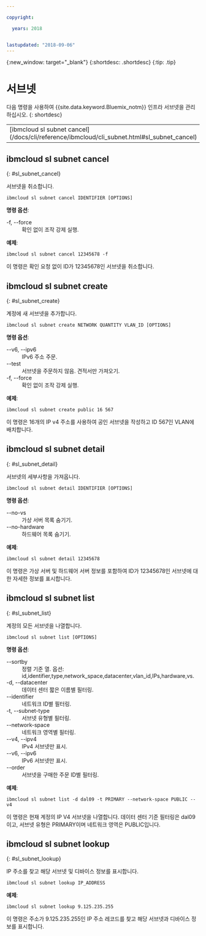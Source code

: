 ```yaml
---

copyright:

  years: 2018


lastupdated: "2018-09-06"
---
```


{:new_window: target="_blank"}
{:shortdesc: .shortdesc}
{:tip: .tip}

# 서브넷

다음 명령을 사용하여 {{site.data.keyword.Bluemix_notm}} 인프라 서브넷을 관리하십시오.
{: shortdesc}

<table summary="명령에 대한 자세한 정보를 제공하는 링크가 있는 알파벳순으로 정렬된 {{site.data.keyword.Bluemix_notm}} 인프라 서브넷 명령">
 <thead>
 </thead>
 <tbody>
 <tr>
 <td>[ibmcloud sl subnet cancel](/docs/cli/reference/ibmcloud/cli_subnet.html#sl_subnet_cancel)</td>
 <td>[ibmcloud sl subnet create](/docs/cli/reference/ibmcloud/cli_subnet.html#sl_subnet_create)</td>
 <td>[ibmcloud sl subnet detail](/docs/cli/reference/ibmcloud/cli_subnet.html#sl_subnet_detail)</td>
 <td>[ibmcloud sl subnet list](/docs/cli/reference/ibmcloud/cli_subnet.html#sl_subnet_list)</td>
 <td>[ibmcloud sl subnet lookup](/docs/cli/reference/ibmcloud/cli_subnet.html#sl_subnet_lookup)</td>
 </tr>
   </tbody>
 </table>

 ## ibmcloud sl subnet cancel
{: #sl_subnet_cancel}

서브넷을 취소합니다.
```
ibmcloud sl subnet cancel IDENTIFIER [OPTIONS]
```

<strong>명령 옵션</strong>:
<dl>
<dt>-f, --force</dt>
<dd>확인 없이 조작 강제 실행.</dd>
</dl>

**예제**:
```
ibmcloud sl subnet cancel 12345678 -f
```
이 명령은 확인 요청 없이 ID가 12345678인 서브넷을 취소합니다.

## ibmcloud sl subnet create
{: #sl_subnet_create}

계정에 새 서브넷을 추가합니다.
```
ibmcloud sl subnet create NETWORK QUANTITY VLAN_ID [OPTIONS]
```

<strong>명령 옵션</strong>:
<dl>
<dt>--v6, --ipv6</dt>
<dd>IPv6 주소 주문.</dd>
<dt>--test</dt>
<dd>서브넷을 주문하지 않음. 견적서만 가져오기.</dd>
<dt>-f, --force</dt>
<dd>확인 없이 조작 강제 실행.</dd>
</dl>

**예제**:
```
ibmcloud sl subnet create public 16 567
```
이 명령은 16개의 IP v4 주소를 사용하여 공인 서브넷을 작성하고 ID 567인 VLAN에 배치합니다.

## ibmcloud sl subnet detail
{: #sl_subnet_detail}

서브넷의 세부사항을 가져옵니다.
```
ibmcloud sl subnet detail IDENTIFIER [OPTIONS]
```

<strong>명령 옵션</strong>:
<dl>
<dt>--no-vs</dt>
<dd>가상 서버 목록 숨기기.</dd>
<dt>--no-hardware</dt>
<dd>하드웨어 목록 숨기기.</dd>
</dl>

**예제**:
```
ibmcloud sl subnet detail 12345678
```
이 명령은 가상 서버 및 하드웨어 서버 정보를 포함하여 ID가 12345678인 서브넷에 대한 자세한 정보를 표시합니다.

## ibmcloud sl subnet list
{: #sl_subnet_list}

계정의 모든 서브넷을 나열합니다.
```
ibmcloud sl subnet list [OPTIONS]
```

<strong>명령 옵션</strong>:
<dl>
<dt>--sortby</dt>
<dd>정렬 기준 열. 옵션: id,identifier,type,network_space,datacenter,vlan_id,IPs,hardware,vs.</dd>
<dt>-d, --datacenter</dt>
<dd>데이터 센터 짧은 이름별 필터링.</dd>
<dt>--identifier</dt>
<dd>네트워크 ID별 필터링.</dd>
<dt>-t, --subnet-type</dt>
<dd>서브넷 유형별 필터링.</dd>
<dt>--network-space</dt>
<dd>네트워크 영역별 필터링.</dd>
<dt>--v4, --ipv4</dt>
<dd>IPv4 서브넷만 표시.</dd>
<dt>--v6, --ipv6</dt>
<dd>IPv6 서브넷만 표시.</dd>
<dt>--order</dt>
<dd>서브넷을 구매한 주문 ID별 필터링.</dd>
</dl>

**예제**:
```
ibmcloud sl subnet list -d dal09 -t PRIMARY --network-space PUBLIC --v4
```
이 명령은 현재 계정의 IP V4 서브넷을 나열합니다. 데이터 센터 기준 필터링은 dal09이고, 서브넷 유형은 PRIMARY이며 네트워크 영역은 PUBLIC입니다.

## ibmcloud sl subnet lookup
{: #sl_subnet_lookup}

IP 주소를 찾고 해당 서브넷 및 디바이스 정보를 표시합니다.
```
ibmcloud sl subnet lookup IP_ADDRESS
```


**예제**:
```
ibmcloud sl subnet lookup 9.125.235.255
```
이 명령은 주소가 9.125.235.255인 IP 주소 레코드를 찾고 해당 서브넷과 디바이스 정보를 표시합니다.
